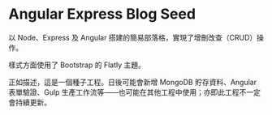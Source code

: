 # Angular Express Blog Seed

以 Node、Express 及 Angular 搭建的簡易部落格，實現了增刪改查（CRUD）操作。

樣式方面使用了 Bootstrap 的 Flatly 主題。

正如描述，這是一個種子工程。日後可能會新增 MongoDB 貯存資料、Angular 表單驗證、Gulp 生產工作流等——也可能在其他工程中使用；亦即此工程不一定會持續更新。
